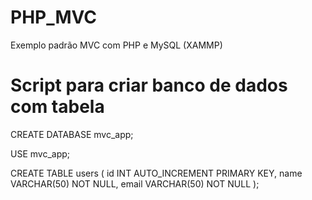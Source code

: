 # PHP_MVC
Exemplo padrão MVC com PHP e MySQL (XAMMP)

# Script para criar banco de dados com tabela
CREATE DATABASE mvc_app;

USE mvc_app;

CREATE TABLE users (
    id INT AUTO_INCREMENT PRIMARY KEY,
    name VARCHAR(50) NOT NULL,
    email VARCHAR(50) NOT NULL
);

